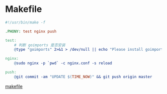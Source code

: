 # Makefile

```makefile
#!/usr/bin/make -f

.PHONY: test nginx push

test:
    # 判断 goimports 是否安装
    @type "goimports" 2>&1 > /dev/null || echo "Please install goimports \$ go get golang.org/x/tools/cmd/goimports"

nginx:
    @sudo nginx -p `pwd` -c nginx.conf -s reload

push:
    @git commit -am "UPDATE $(TIME_NOW)" && git push origin master

```

[makefile](../Makefile ':include :type=code makefile')
